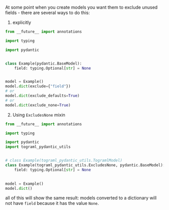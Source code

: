 At some point when you create
models you want them to exclude
unused fields - there are several ways to do this:

1. explicitly

```python
from __future__ import annotations

import typing

import pydantic


class Example(pydantic.BaseModel):
    field: typing.Optional[str] = None


model = Example()
model.dict(exclude={"field"})
# or
model.dict(exclude_defaults=True)
# or
model.dict(exclude_none=True)
```

2. Using `ExcludesNone` mixin

```python
from __future__ import annotations

import typing

import pydantic
import tograml_pydantic_utils


# class Example(tograml_pydantic_utils.TogramlModel)
class Example(tograml_pydantic_utils.ExcludesNone, pydantic.BaseModel):
    field: typing.Optional[str] = None

    
model = Example()
model.dict()
```

all of this will show the same result:
models converted to a dictionary will not
have `field` because it has the value `None`.

